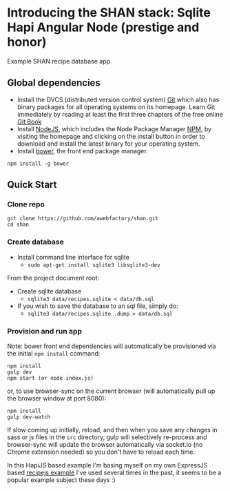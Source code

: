 # Introducing the SHAN stack: Sqlite Hapi Angular Node (prestige and honor)

Example SHAN recipe database app

## Global dependencies

* Install the DVCS (distributed version control system) [Git](https://git-scm.com/) which also has binary packages for all operating systems on its homepage. Learn Git immediately by reading at least the first three chapters of the free online [Git Book](https://git-scm.com/book/en/v2)
* Install [NodeJS](https://nodejs.org/), which includes the Node Package Manager [NPM](https://www.npmjs.com/), by visiting the homepage and clicking on the install button in order to download and install the latest binary for your operating system.
* Install [bower](http://bower.io/), the front end package manager.

`npm install -g bower`

## Quick Start

### Clone repo

````
git clone https://github.com/awebfactory/shan.git
cd shan
````

### Create database


* Install command line interface for sqlite
  * `sudo apt-get install sqlite3 libsqlite3-dev`
  
From the project document root:

* Create sqlite database
  * `sqlite3 data/recipes.sqlite < data/db.sql`
* If you wish to save the database to an sql file, simply do:
  * `sqlite3 data/recipes.sqlite .dump > data/db.sql`


### Provision and run app

Note: bower front end dependencies will automatically be provisioned via the initial `npm install` command:

````
npm install
gulp dev
npm start (or node index.js)
````

or, to use browser-sync on the current browser (will automatically pull up the browser window at port 8080):

````
npm install
gulp dev-watch
````

If slow coming up initially, reload, and then when you save any changes in sass or js files in the `src` directory, gulp will selectively re-process and browser-sync will update the browser automatically via socket.io (no Chrome extension needed) so you don't have to reload each time.

In this HapiJS based example I'm basing myself on my own ExpressJS based [recipejs example](https://github.com/victorkane/recipe-js) I've used several times in the past, it seems to be a popular example subject these days :) 

